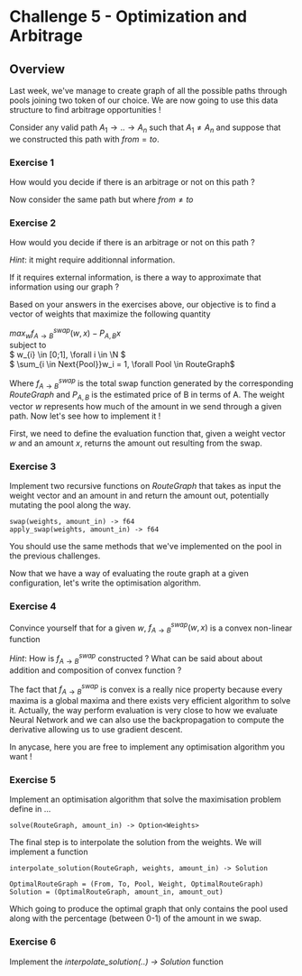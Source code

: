 # Challenge 5 - Optimization and Arbitrage

## Overview

Last week, we've manage to create graph of all the possible paths through pools joining two token of our choice. We are now going to use this data structure to find arbitrage opportunities ! 

Consider any valid path $A_1 \rightarrow .. \rightarrow A_n$ such that $A_1 \neq A_n$ and suppose that we constructed this path with $from = to$.

### Exercise 1

How would you decide if there is an arbitrage or not on this path ?

Now consider the same path but where $from \neq to$

### Exercise 2

How would you decide if there is an arbitrage or not on this path ?

*Hint*: it might require additionnal information.

If it requires external information, is there a way to approximate that information using our graph ?

Based on your answers in the exercises above, our objective is to find a vector of weights that maximize the following quantity

$max_{w}f^{swap}_{A \rightarrow B}(w,x)-P_{A,B}x$ \
subject to \
$ w_{i} \in [0;1], \forall i \in \N $\
$ \sum_{i \in Next{Pool}}w_i = 1, \forall Pool \in RouteGraph$

Where $f^{swap}_{A \rightarrow B}$ is the total swap function generated by the corresponding $RouteGraph$ and $P_{A,B}$ is the estimated price of B in terms of A. The weight vector $w$ represents how much of the amount in we send through a given path. Now let's see how to implement it !

First, we need to define the evaluation function that, given a weight vector $w$ and an amount $x$, returns the amount out resulting from the swap.

### Exercise 3

Implement two recursive functions on $RouteGraph$ that takes as input the weight vector and an amount in and return the amount out, potentially mutating the pool along the way.
```
swap(weights, amount_in) -> f64
apply_swap(weights, amount_in) -> f64
```

You should use the same methods that we've implemented on the pool in the previous challenges.

Now that we have a way of evaluating the route graph at a given configuration, let's write the optimisation algorithm.

### Exercise 4

Convince yourself that for a given $w$, $f^{swap}_{A \rightarrow B}(w, x)$ is a convex non-linear function 

*Hint*: How is $f^{swap}_{A \rightarrow B}$ constructed ? What can be said about about addition and composition of convex function ?

The fact that $f^{swap}_{A \rightarrow B}$ is convex is a really nice property because every maxima is a global maxima and there exists very efficient algorithm to solve it. Actually, the way perform evaluation is very close to how we evaluate Neural Network and we can also use the backpropagation to compute the derivative allowing us to use gradient descent.

In anycase, here you are free to implement any optimisation algorithm you want !

### Exercise 5

Implement an optimisation algorithm that solve the maximisation problem define in ...

```
solve(RouteGraph, amount_in) -> Option<Weights>
```

The final step is to interpolate the solution from the weights. We will implement a function

```
interpolate_solution(RouteGraph, weights, amount_in) -> Solution

OptimalRouteGraph = (From, To, Pool, Weight, OptimalRouteGraph)
Solution = (OptimalRouteGraph, amount_in, amount_out)
```

Which going to produce the optimal graph that only contains the pool used along with the percentage (between 0-1) of the amount in we swap.

### Exercise 6

Implement the *interpolate_solution(..) -> Solution* function



